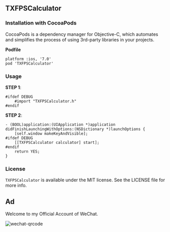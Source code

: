 ## TXFPSCalculator


### Installation with CocoaPods
    
CocoaPods is a dependency manager for Objective-C, which automates and simplifies the process of using 3rd-party libraries in your projects. 

**Podfile**

    platform :ios, '7.0'
    pod 'TXFPSCalculator'
    
    
### Usage 

**STEP 1**:

    
    #ifdef DEBUG
        #import "TXFPSCalculator.h"
    #endif


**STEP 2**:

    - (BOOL)application:(UIApplication *)application didFinishLaunchingWithOptions:(NSDictionary *)launchOptions {
        [self.window makeKeyAndVisible];
    #ifdef DEBUG
        [[TXFPSCalculator calculator] start];
    #endif
        return YES;
    }

### License

`TXFPSCalculator` is available under the MIT license. See the LICENSE file for more info.

## Ad

Welcome to my Official Account of WeChat.

![wechat-qrcode](http://image.tingxins.cn/adv/wechat-qrcode.jpg)


